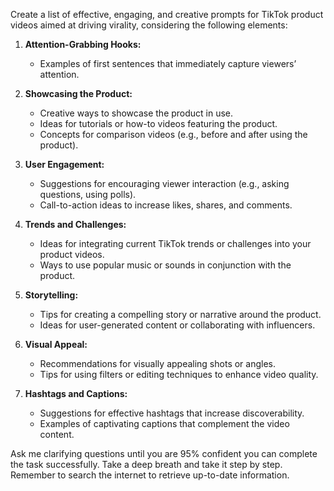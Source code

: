 Create a list of effective, engaging, and creative prompts for TikTok product videos aimed at driving virality, considering the following elements:

1. **Attention-Grabbing Hooks:**
   - Examples of first sentences that immediately capture viewers’ attention.
   
2. **Showcasing the Product:**
   - Creative ways to showcase the product in use.
   - Ideas for tutorials or how-to videos featuring the product.
   - Concepts for comparison videos (e.g., before and after using the product).

3. **User Engagement:**
   - Suggestions for encouraging viewer interaction (e.g., asking questions, using polls).
   - Call-to-action ideas to increase likes, shares, and comments.

4. **Trends and Challenges:**
   - Ideas for integrating current TikTok trends or challenges into your product videos.
   - Ways to use popular music or sounds in conjunction with the product.

5. **Storytelling:**
   - Tips for creating a compelling story or narrative around the product.
   - Ideas for user-generated content or collaborating with influencers.

6. **Visual Appeal:**
   - Recommendations for visually appealing shots or angles.
   - Tips for using filters or editing techniques to enhance video quality.

7. **Hashtags and Captions:**
   - Suggestions for effective hashtags that increase discoverability.
   - Examples of captivating captions that complement the video content.

Ask me clarifying questions until you are 95% confident you can complete the task successfully. Take a deep breath and take it step by step. Remember to search the internet to retrieve up-to-date information.